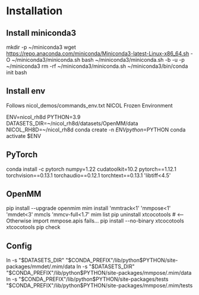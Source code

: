 # Installation

## Install miniconda3
mkdir -p ~/miniconda3
wget https://repo.anaconda.com/miniconda/Miniconda3-latest-Linux-x86_64.sh -O ~/miniconda3/miniconda.sh
bash ~/miniconda3/miniconda.sh -b -u -p ~/miniconda3
rm -rf ~/miniconda3/miniconda.sh
~/miniconda3/bin/conda init bash

## Install env
Follows nicol_demos/commands_env.txt NICOL Frozen Environment

ENV=nicol_rh8d
PYTHON=3.9
DATASETS_DIR=~/nicol_rh8d/datasets/OpenMM/data
NICOL_RH8D=~/nicol_rh8d
conda create -n $ENV python=$PYTHON
conda activate $ENV

## PyTorch
conda install -c pytorch numpy=1.22 cudatoolkit=10.2 pytorch==1.12.1 torchvision==0.13.1 torchaudio==0.12.1 torchtext==0.13.1 'libtiff<4.5'

## OpenMM
pip install --upgrade openmim
mim install 'mmtrack<1' 'mmpose<1' 'mmdet<3' mmcls 'mmcv-full<1.7'
mim list
pip uninstall xtcocotools  # <-- Otherwise import mmpose.apis fails...
pip install --no-binary xtcocotools xtcocotools
pip check

## Config
ln -s "$DATASETS_DIR" "$CONDA_PREFIX"/lib/python$PYTHON/site-packages/mmdet/.mim/data
ln -s "$DATASETS_DIR" "$CONDA_PREFIX"/lib/python$PYTHON/site-packages/mmpose/.mim/data
ln -s "$CONDA_PREFIX"/lib/python$PYTHON/site-packages/tests "$CONDA_PREFIX"/lib/python$PYTHON/site-packages/mmpose/.mim/tests



